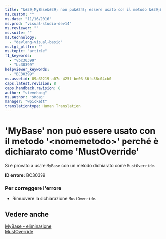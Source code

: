 ```yaml
---
title: "&#39;MyBase&#39; non pu&#242; essere usato con il metodo &#39;&lt;nomemetodo&gt;&#39; perch&#233; &#232; dichiarato come &#39;MustOverride&#39; | Microsoft Docs"
ms.custom: ""
ms.date: "11/16/2016"
ms.prod: "visual-studio-dev14"
ms.reviewer: ""
ms.suite: ""
ms.technology: 
  - "devlang-visual-basic"
ms.tgt_pltfrm: ""
ms.topic: "article"
f1_keywords: 
  - "vbc30399"
  - "bc30399"
helpviewer_keywords: 
  - "BC30399"
ms.assetid: 09a30219-a07c-425f-be03-36fc38c04cb0
caps.latest.revision: 8
caps.handback.revision: 8
author: "stevehoag"
ms.author: "shoag"
manager: "wpickett"
translationtype: Human Translation
---
```

# &#39;MyBase&#39; non pu&#242; essere usato con il metodo &#39;&lt;nomemetodo&gt;&#39; perch&#233; &#232; dichiarato come &#39;MustOverride&#39;
Si è provato a usare `MyBase` con un metodo dichiarato come `MustOverride`.  
  
 **ID errore:** BC30399  
  
### Per correggere l'errore  
  
-   Rimuovere la dichiarazione `MustOverride`.  
  
## Vedere anche  
 [MyBase \- eliminazione](http://msdn.microsoft.com/it-it/52491d06-6451-4f6f-9aa6-8fab59bbc2b9)   
 [MustOverride](../../visual-basic/language-reference/modifiers/mustoverride.md)